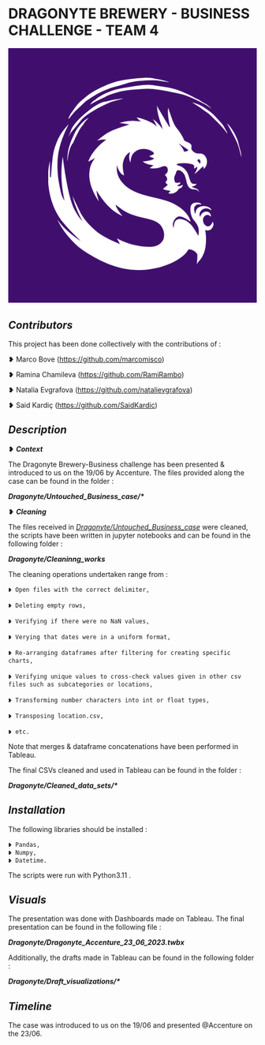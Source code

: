 
# DRAGONYTE BREWERY - BUSINESS CHALLENGE - TEAM 4

![Dragonyte logo (Image)](dragonyte_logo.png)

## *Contributors*

This project has been done collectively with the contributions of : 

❥ Marco Bove (https://github.com/marcomisco)

❥ Ramina Chamileva (https://github.com/RamiRambo)

❥ Natalia Evgrafova (https://github.com/natalievgrafova)

❥ Said Kardiç (https://github.com/SaidKardic)




## *Description*

❥ ***Context***

The Dragonyte Brewery-Business challenge has been presented & introduced to us on the 19/06 by Accenture. The files provided along the case can be found in the folder : 

__*Dragonyte/Untouched_Business_case/\**__



❥ ***Cleaning***

The files received in <u>*Dragonyte/Untouched_Business_case*</u> were cleaned, the scripts have been written in jupyter notebooks and can be found in the following folder : 

__*Dragonyte/Cleaninng_works*__


The cleaning operations undertaken range from :

    ❥ Open files with the correct delimiter, 
    
    ❥ Deleting empty rows, 
    
    ❥ Verifying if there were no NaN values,
    
    ❥ Verying that dates were in a uniform format,
    
    ❥ Re-arranging dataframes after filtering for creating specific charts,
    
    ❥ Verifying unique values to cross-check values given in other csv files such as subcategories or locations,
    
    ❥ Transforming number characters into int or float types,
    
    ❥ Transposing location.csv,
    
    ❥ etc.

Note that merges & dataframe concatenations have been performed in Tableau.

The final CSVs cleaned and used in Tableau can be found in the folder : 
    
__*Dragonyte/Cleaned_data_sets/\**__



## *Installation*

The following libraries should be installed : 
    
    ❥ Pandas,
    ❥ Numpy,
    ❥ Datetime.

The scripts were run with Python3.11 .



## *Visuals*

The presentation was done with Dashboards made on Tableau. The final presentation can be found in the following file : 
    
__*Dragonyte/Dragonyte_Accenture_23_06_2023.twbx*__

Additionally, the drafts made in Tableau can be found in the following folder : 
    
__*Dragonyte/Draft_visualizations/\**__




## *Timeline*

The case was introduced to us on the 19/06 and presented @Accenture on the 23/06.
